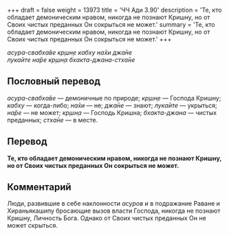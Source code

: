 +++
draft = false
weight = 13973
title = 'ЧЧ Ади 3.90'
description = 'Те, кто обладает демоническим нравом, никогда не познают Кришну, но от Своих чистых преданных Он сокрыться не может.'
summary = 'Те, кто обладает демоническим нравом, никогда не познают Кришну, но от Своих чистых преданных Он сокрыться не может.'
+++

_асура-свабха̄ве кр̣шн̣е кабху на̄хи джа̄не  
лука̄ите на̄ре кр̣шн̣а бхакта-джана-стха̄не_

## Пословный перевод

_асура_\-_свабха̄ве_ — демоничные по природе; _кр̣шн̣е_ — Господа Кришну; _кабху_ — когда-либо; _на̄хи_ — не; _джа̄не_ — знают; _лука̄ите_ — укрыться; _на̄ре_ — не может; _кр̣шн̣а_ — Господь Кришна; _бхакта_\-_джана_ — чистых преданных; _стха̄не_ — в месте.

## Перевод

**Те, кто обладает демоническим нравом, никогда не познают Кришну, но от Своих чистых преданных Он сокрыться не может.**

## Комментарий

Люди, развившие в себе наклонности _асуров_ и в подражание Раване и Хираньякашипу бросающие вызов власти Господа, никогда не познают Кришну, Личность Бога. Однако от Своих чистых преданных Он не может скрыться.
